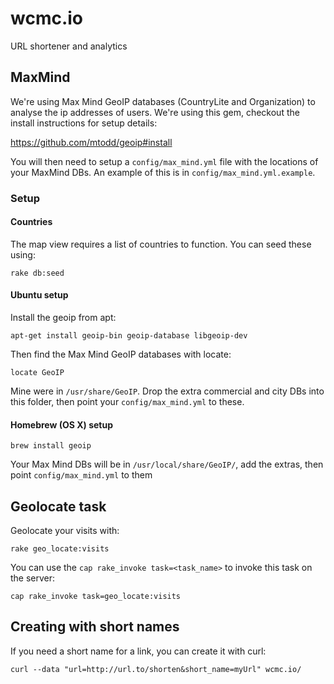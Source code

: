 # wcmc.io

URL shortener and analytics

## MaxMind

We're using Max Mind GeoIP databases (CountryLite and Organization) to
analyse the ip addresses of users. We're using this gem, checkout the
install instructions for setup details:

  https://github.com/mtodd/geoip#install

You will then need to setup a `config/max_mind.yml` file with the
locations of your MaxMind DBs. An example of this is in
`config/max_mind.yml.example`.

### Setup

#### Countries

The map view requires a list of countries to function. You can seed
these using:

    rake db:seed

#### Ubuntu setup

Install the geoip from apt:

    apt-get install geoip-bin geoip-database libgeoip-dev

Then find the Max Mind GeoIP databases with locate:

    locate GeoIP

Mine were in `/usr/share/GeoIP`. Drop the extra commercial and city DBs
into this folder, then point your `config/max_mind.yml` to these.

#### Homebrew (OS X) setup

    brew install geoip

Your Max Mind DBs will be in `/usr/local/share/GeoIP/`, add the extras,
then point `config/max_mind.yml` to them

## Geolocate task

Geolocate your visits with:

    rake geo_locate:visits

You can use the `cap rake_invoke task=<task_name>` to invoke this task on
the server:

    cap rake_invoke task=geo_locate:visits

## Creating with short names

If you need a short name for a link, you can create it with curl:

    curl --data "url=http://url.to/shorten&short_name=myUrl" wcmc.io/
